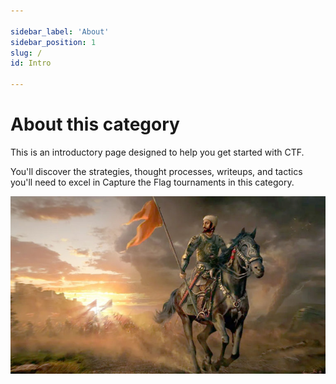 ```yaml
---

sidebar_label: 'About'
sidebar_position: 1
slug: /
id: Intro

---
```


# About this category

This is an introductory page designed to help you get started with CTF. 

You'll discover the strategies, thought processes, writeups, and tactics you'll need to excel in Capture the Flag tournaments in this category.

![shivajimaharajthelegend](/img/ctf/intro/shivaji-maharaj-764x430.jpg)